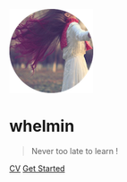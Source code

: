 ![logo](_media/default/favicon.png)

# whelmin

> Never too late to learn !

[CV](https://whelm.in/cv)
[Get Started](post/vue/problems)
